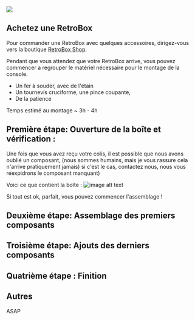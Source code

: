 <div class="image-header">
	<img src="https://i.imgur.com/32ObfXb.png"/>
</div>

## Achetez une RetroBox

Pour commander une RetroBox avec quelques accessoires, dirigez-vous vers la boutique [RetroBox Shop](https://retrobox.fr/shop).

Pendant que vous attendez que votre RetroBox arrive, vous pouvez commencer a regrouper le matériel nécessaire pour le montage de la console.

* Un fer à souder, avec de l'étain
* Un tournevis cruciforme, une pince coupante,
* De la patience

Temps estimé au montage ~ 3h - 4h

## Première étape: Ouverture de la boîte et vérification :

Une fois que vous avez reçu votre colis, il est possible que nous avons oublié un composant, (nous sommes humains, mais je vous rassure cela n'arrive pratiquement jamais) si c'est le cas, contactez nous, nous vous réexpidrons le composant manquant)

Voici ce que contient la boîte :
![image alt text](https://archives.retrobox.tech/img/box.png)

Si tout est ok, parfait, vous pouvez commencer l'assemblage !

## Deuxième étape: Assemblage des premiers composants

## Troisième étape: Ajouts des derniers composants

## Quatrième étape : Finition

## Autres

ASAP
